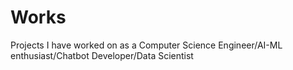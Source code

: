 # Works
Projects I have worked on as a Computer Science Engineer/AI-ML enthusiast/Chatbot Developer/Data Scientist
